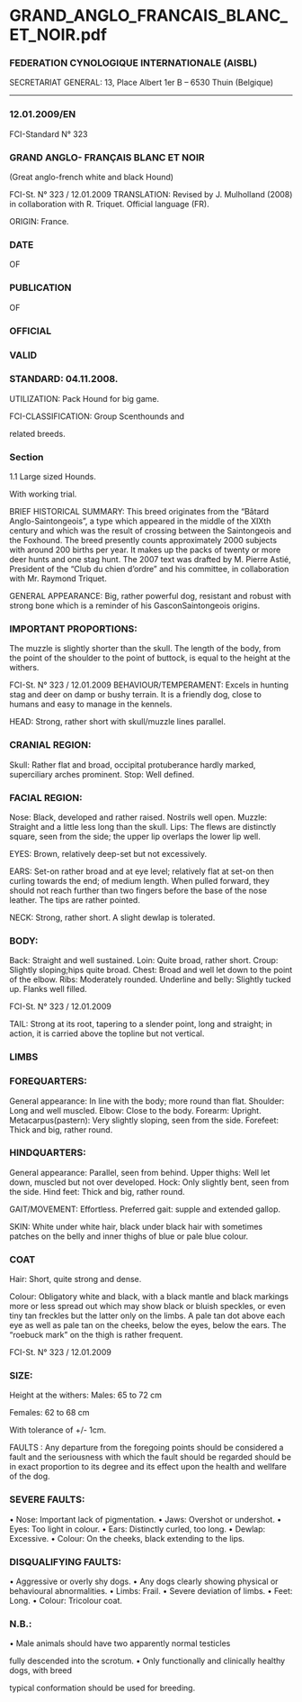 # GRAND_ANGLO_FRANCAIS_BLANC_ET_NOIR.pdf


### FEDERATION CYNOLOGIQUE INTERNATIONALE (AISBL)


SECRETARIAT GENERAL: 13, Place Albert 1er  B – 6530 Thuin (Belgique)
______________________________________________________________________________

### 12.01.2009/EN



FCI-Standard N° 323

### GRAND ANGLO- FRANÇAIS BLANC ET NOIR


(Great anglo-french white and black Hound)




FCI-St. N° 323  / 12.01.2009
TRANSLATION: Revised by J. Mulholland (2008) in collaboration
with R. Triquet.  Official language (FR).

ORIGIN: France.

### DATE


OF


### PUBLICATION


OF


### OFFICIAL



### VALID



### STANDARD: 04.11.2008.



UTILIZATION: Pack Hound for big game.

FCI-CLASSIFICATION:  Group
Scenthounds and



related  breeds.

### Section


1.1
Large sized Hounds.

With working trial.

BRIEF HISTORICAL SUMMARY:  This breed originates from
the “Bâtard Anglo-Saintongeois”, a type which appeared in the
middle of the XIXth century and which was the result of crossing
between the Saintongeois and the Foxhound. The breed presently
counts approximately 2000 subjects with around 200 births per year.
It makes up the packs of twenty or more deer hunts and one stag
hunt.
The 2007 text was drafted by M. Pierre Astié, President of the “Club
du chien d’ordre” and his committee, in collaboration with Mr.
Raymond Triquet.

GENERAL APPEARANCE: Big, rather powerful dog, resistant
and robust with strong bone which is a reminder of his GasconSaintongeois origins.

### IMPORTANT PROPORTIONS:


The muzzle is slightly shorter than the skull.
The length of the body, from the point of the shoulder to the point of
buttock, is equal to the height at the withers.




FCI-St. N° 323  / 12.01.2009
BEHAVIOUR/TEMPERAMENT: Excels in hunting stag and deer
on damp or bushy terrain. It is a friendly dog, close to humans and
easy to manage in the kennels.

HEAD:  Strong, rather short with skull/muzzle lines parallel.

### CRANIAL REGION:


Skull: Rather flat and broad, occipital protuberance hardly marked,
superciliary arches prominent.
Stop: Well defined.

### FACIAL REGION:


Nose: Black, developed and rather raised. Nostrils well open.
Muzzle: Straight and a little less long than the skull.
Lips: The flews are distinctly square, seen from the side; the upper
lip overlaps the lower lip well.

EYES: Brown, relatively deep-set but not excessively.

EARS: Set-on rather broad and at eye level; relatively flat at set-on
then curling towards the end; of medium length. When pulled
forward, they should not reach further than two fingers before the
base of the nose leather. The tips are rather pointed.

NECK: Strong, rather short. A slight dewlap is tolerated.

### BODY:


Back: Straight and well sustained.
Loin: Quite broad, rather short.
Croup: Slightly sloping;hips quite broad.
Chest: Broad and well let down to the point of the elbow.
Ribs: Moderately rounded.
Underline and belly: Slightly tucked up. Flanks well filled.




FCI-St. N° 323  / 12.01.2009

TAIL: Strong at its root, tapering to a slender point, long and
straight; in action, it is carried above the topline but not vertical.

### LIMBS



### FOREQUARTERS:


General appearance: In line with the body; more round than flat.
Shoulder: Long and well muscled.
Elbow: Close to the body.
Forearm: Upright.
Metacarpus(pastern): Very slightly sloping, seen from the side.
Forefeet: Thick and big, rather round.

### HINDQUARTERS:


General appearance: Parallel, seen from behind.
Upper thighs: Well let down, muscled but not over developed.
Hock: Only slightly bent, seen from the side.
Hind feet: Thick and big, rather round.

GAIT/MOVEMENT: Effortless. Preferred gait: supple and
extended gallop.

SKIN: White under white hair, black under black hair with
sometimes patches on the belly and inner thighs of blue or pale blue
colour.

### COAT


Hair: Short, quite strong and dense.

Colour: Obligatory white and black, with a black mantle and black
markings more or less spread out which may show black or bluish
speckles, or even tiny tan freckles but the latter only on the limbs. A
pale tan dot above each eye as well as pale tan on the cheeks, below
the eyes, below the ears. The “roebuck mark” on the thigh is rather
frequent.



FCI-St. N° 323  / 12.01.2009


### SIZE:


Height at the withers: Males:
65 to 72 cm

Females:
62 to 68 cm


With tolerance of +/- 1cm.


FAULTS : Any departure from the foregoing points should be
considered a fault and the seriousness with which the fault should be
regarded should be in exact proportion to its degree and its effect
upon the health and wellfare of the dog.

### SEVERE FAULTS:


•
Nose: Important lack of pigmentation.
•
Jaws: Overshot or undershot.
•
Eyes: Too light in colour.
•
Ears: Distinctly curled, too long.
•
Dewlap: Excessive.
•
Colour: On the cheeks, black extending to the lips.

### DISQUALIFYING FAULTS:


•
Aggressive or overly shy dogs.
•
Any dogs clearly showing physical or behavioural
abnormalities.
•
Limbs: Frail.
•
Severe deviation of limbs.
•
Feet: Long.
•
Colour: Tricolour coat.

### N.B.:


•
Male animals should have two apparently normal testicles

fully descended into the scrotum.
•
Only functionally and clinically healthy dogs, with breed

typical conformation should be used for breeding.






